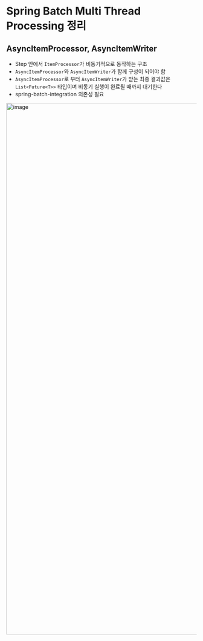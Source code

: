 # Spring Batch Multi Thread Processing 정리

## AsyncItemProcessor, AsyncItemWriter

* Step 안에서 ``ItemProcessor``가 비동기적으로 동작하는 구조
* ``AsyncItemProcessor``와 ``AsyncItemWriter``가 함께 구성이 되어야 함
* ``AsyncItemProcessor``로 부터 ``AsyncItemWriter``가 받는 최종 결과값은 ``List<Future<T>>`` 타입이며 비동기 실행이 완료될 때까지 대기한다
* spring-batch-integration 의존성 필요

<img width="1405" alt="image" src="https://user-images.githubusercontent.com/45073750/210568276-8663c5b7-9386-43a3-9bd6-ddda06bdab00.png">

